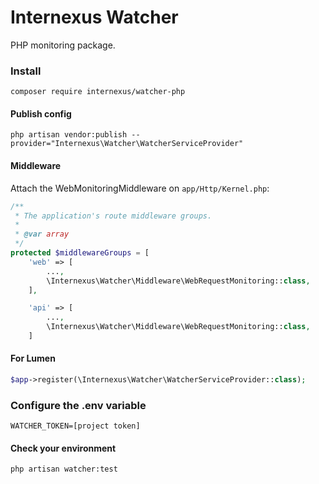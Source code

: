 # Internexus Watcher

PHP monitoring package.

### Install

```
composer require internexus/watcher-php
```

#### Publish config

```
php artisan vendor:publish --provider="Internexus\Watcher\WatcherServiceProvider"
```

#### Middleware

Attach the WebMonitoringMiddleware on `app/Http/Kernel.php`:

```php
/**
 * The application's route middleware groups.
 *
 * @var array
 */
protected $middlewareGroups = [
    'web' => [
        ...,
        \Internexus\Watcher\Middleware\WebRequestMonitoring::class,
    ],

    'api' => [
        ...,
        \Internexus\Watcher\Middleware\WebRequestMonitoring::class,
    ]
```
#### For Lumen

```php
$app->register(\Internexus\Watcher\WatcherServiceProvider::class);
```

### Configure the .env variable

```
WATCHER_TOKEN=[project token]
```

#### Check your environment
```
php artisan watcher:test
```
